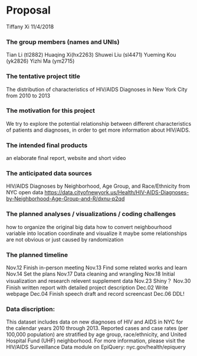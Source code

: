 Proposal
================
Tiffany Xi
11/4/2018

### The group members (names and UNIs)

Tian Li (tl2882) Huaqing Xi(hx2263) Shuwei Liu (sl4471) Yueming Kou (yk2826) Yizhi Ma (ym2715)

### The tentative project title

The distribution of characteristics of HIV/AIDS Diagnoses in New York City from 2010 to 2013

### The motivation for this project

We try to explore the potential relationship between different characteristics of patients and diagnoses, in order to get more information about HIV/AIDS.

### The intended final products

an elaborate final report, website and short video

### The anticipated data sources

HIV/AIDS Diagnoses by Neighborhood, Age Group, and Race/Ethnicity from NYC open data <https://data.cityofnewyork.us/Health/HIV-AIDS-Diagnoses-by-Neighborhood-Age-Group-and-R/dxnu-p2qd>

### The planned analyses / visualizations / coding challenges

how to organize the original big data how to convert neighbourhood variable into location coordinate and visualize it maybe some relationships are not obvious or just caused by randomization

### The planned timeline

Nov.12 Finish in-person meeting Nov.13 Find some related works and learn Nov.14 Set the plans Nov.17 Data cleaning and wrangling Nov.18 Initial visualization and research relevent supplement data Nov.23 Shiny？ Nov.30 Finish written report with detailed project description Dec.02 Write webpage Dec.04 Finish speech draft and record screencast Dec.06 DDL!

### Data discription:

This dataset includes data on new diagnoses of HIV and AIDS in NYC for the calendar years 2010 through 2013. Reported cases and case rates (per 100,000 population) are stratified by age group, race/ethnicity, and United Hospital Fund (UHF) neighborhood. For more information, please visit the HIV/AIDS Surveillance Data module on EpiQuery: nyc.gov/health/epiquery
